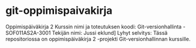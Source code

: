 # git-oppimispaivakirja

Oppimispäiväkirja 2
Kurssin nimi ja toteutuksen koodi: Git-versionhallinta - SOF011AS2A-3001
Tekijän nimi: Jussi eklund]
Lyhyt selvitys: Tässä repositoriossa on oppimispäiväkirja 2 -projekti Git-versionhallinnan kurssille. 
